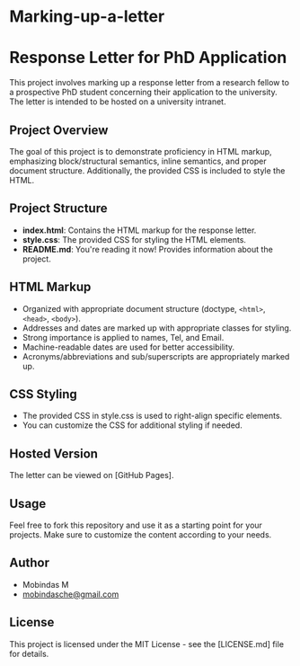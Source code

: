 # Marking-up-a-letter
# Response Letter for PhD Application

This project involves marking up a response letter from a research fellow to a prospective PhD student concerning their application to the university. The letter is intended to be hosted on a university intranet.

## Project Overview

The goal of this project is to demonstrate proficiency in HTML markup, emphasizing block/structural semantics, inline semantics, and proper document structure. Additionally, the provided CSS is included to style the HTML.

## Project Structure

- **index.html**: Contains the HTML markup for the response letter.
- **style.css**: The provided CSS for styling the HTML elements.
- **README.md**: You're reading it now! Provides information about the project.

## HTML Markup

- Organized with appropriate document structure (doctype, `<html>`, `<head>`, `<body>`).
- Addresses and dates are marked up with appropriate classes for styling.
- Strong importance is applied to names, Tel, and Email.
- Machine-readable dates are used for better accessibility.
- Acronyms/abbreviations and sub/superscripts are appropriately marked up.

## CSS Styling

- The provided CSS in style.css is used to right-align specific elements.
- You can customize the CSS for additional styling if needed.

## Hosted Version

The letter can be viewed on [GitHub Pages].

## Usage

Feel free to fork this repository and use it as a starting point for your projects. Make sure to customize the content according to your needs.

## Author

- Mobindas M
- mobindasche@gmail.com

## License

This project is licensed under the MIT License - see the [LICENSE.md] file for details.
